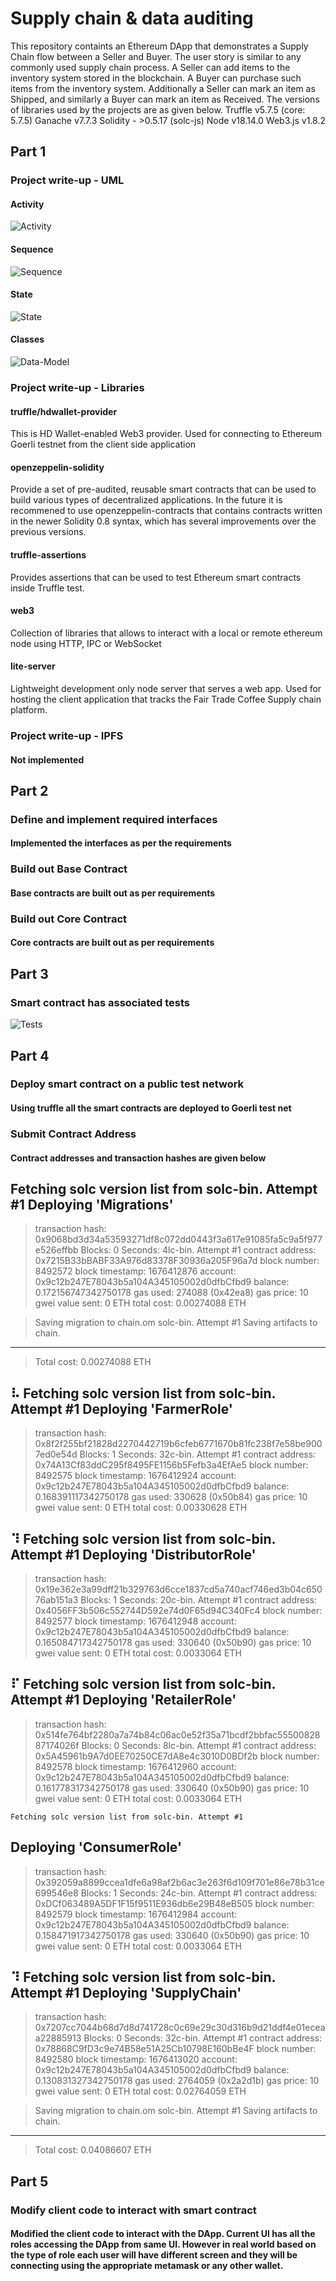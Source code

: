 # Supply chain & data auditing

This repository containts an Ethereum DApp that demonstrates a Supply Chain flow between a Seller and Buyer. The user story is similar to any commonly used supply chain process. A Seller can add items to the inventory system stored in the blockchain. A Buyer can purchase such items from the inventory system. Additionally a Seller can mark an item as Shipped, and similarly a Buyer can mark an item as Received.
The versions of libraries used by the projects are as given below.
Truffle v5.7.5 (core: 5.7.5)
Ganache v7.7.3
Solidity - >0.5.17 (solc-js)
Node v18.14.0
Web3.js v1.8.2


## Part 1 
### Project write-up - UML
#### Activity
![Activity](activity.jpg)

#### Sequence
![Sequence](sequence.jpg)

#### State
![State](State.JPG)

#### Classes
![Data-Model](datamodel.jpg)

### Project write-up - Libraries
####  truffle/hdwallet-provider  
This is HD Wallet-enabled Web3 provider. Used for connecting to Ethereum Goerli testnet from the client side application

####  openzeppelin-solidity  
Provide a set of pre-audited, reusable smart contracts that can be used to build various types of decentralized applications. In the future it is recommened to use openzeppelin-contracts that contains contracts written in the newer Solidity 0.8 syntax, which has several improvements over the previous versions.

####  truffle-assertions 
Provides assertions that can be used to test Ethereum smart contracts inside Truffle test.

####  web3
Collection of libraries that allows to interact with a local or remote ethereum node using HTTP, IPC or WebSocket

####  lite-server
Lightweight development only node server that serves a web app. Used for hosting the client application that tracks the Fair Trade Coffee Supply chain platform.

### Project write-up - IPFS
#### Not implemented

## Part 2

### Define and implement required interfaces
#### Implemented the interfaces as per the requirements

### Build out Base Contract
#### Base contracts are built out as per requirements

### Build out Core Contract
#### Core contracts are built out as per requirements

## Part 3
### Smart contract has associated tests
![Tests](tests.JPG)

## Part 4
### Deploy smart contract on a public test network
#### Using truffle all the smart contracts are deployed to Goerli test net

### Submit Contract Address
#### Contract addresses and transaction hashes are given below
Fetching solc version list from solc-bin. Attempt #1
   Deploying 'Migrations'
   ----------------------
   > transaction hash:    0x9068bd3d34a53593271df8c072dd0443f3a617e91085fa5c9a5f977e526effbb
   > Blocks: 0            Seconds: 4lc-bin. Attempt #1
   > contract address:    0x7215B33bBABF33A976d83378F30936a205F96a7d
   > block number:        8492572
   > block timestamp:     1676412876
   > account:             0x9c12b247E78043b5a104A345105002d0dfbCfbd9
   > balance:             0.172156747342750178
   > gas used:            274088 (0x42ea8)
   > gas price:           10 gwei
   > value sent:          0 ETH
   > total cost:          0.00274088 ETH

   > Saving migration to chain.om solc-bin. Attempt #1
   > Saving artifacts to chain.
   -------------------------------------
   > Total cost:          0.00274088 ETH
   
⠧ Fetching solc version list from solc-bin. Attempt #1
   Deploying 'FarmerRole'
   ----------------------
   > transaction hash:    0x8f2f255bf21828d2270442719b6cfeb6771670b81fc238f7e58be9007ed0e54d
   > Blocks: 1            Seconds: 32c-bin. Attempt #1
   > contract address:    0x74A13Cf83ddC295f8495FE1156b5Fefb3a4EfAe5
   > block number:        8492575
   > block timestamp:     1676412924
   > account:             0x9c12b247E78043b5a104A345105002d0dfbCfbd9
   > balance:             0.168391117342750178
   > gas used:            330628 (0x50b84)
   > gas price:           10 gwei
   > value sent:          0 ETH
   > total cost:          0.00330628 ETH

⠹ Fetching solc version list from solc-bin. Attempt #1
   Deploying 'DistributorRole'
   ---------------------------
   > transaction hash:    0x19e362e3a99dff21b329763d6cce1837cd5a740acf746ed3b04c65076ab151a3
   > Blocks: 1            Seconds: 20c-bin. Attempt #1
   > contract address:    0x4056FF3b506c552744D592e74d0F65d94C340Fc4
   > block number:        8492577
   > block timestamp:     1676412948
   > account:             0x9c12b247E78043b5a104A345105002d0dfbCfbd9
   > balance:             0.165084717342750178
   > gas used:            330640 (0x50b90)
   > gas price:           10 gwei
   > value sent:          0 ETH
   > total cost:          0.0033064 ETH

⠏ Fetching solc version list from solc-bin. Attempt #1
   Deploying 'RetailerRole'
   ------------------------
   > transaction hash:    0x514fe764bf2280a7a74b84c06ac0e52f35a71bcdf2bbfac5550082887174026f
   > Blocks: 0            Seconds: 8lc-bin. Attempt #1
   > contract address:    0x5A45961b9A7d0EE70250CE7dA8e4c3010D0BDf2b
   > block number:        8492578
   > block timestamp:     1676412960
   > account:             0x9c12b247E78043b5a104A345105002d0dfbCfbd9
   > balance:             0.161778317342750178
   > gas used:            330640 (0x50b90)
   > gas price:           10 gwei
   > value sent:          0 ETH
   > total cost:          0.0033064 ETH

    Fetching solc version list from solc-bin. Attempt #1
   Deploying 'ConsumerRole'
   ------------------------
   > transaction hash:    0x392059a8899ccea1dfe6a98af2b6ac3e263f6d109f701e86e78b31ce699546e8
   > Blocks: 1            Seconds: 24c-bin. Attempt #1
   > contract address:    0xDCf063489A5DF1F15f9511E936db6e29B48eB505
   > block number:        8492579
   > block timestamp:     1676412984
   > account:             0x9c12b247E78043b5a104A345105002d0dfbCfbd9
   > balance:             0.158471917342750178
   > gas used:            330640 (0x50b90)
   > gas price:           10 gwei
   > value sent:          0 ETH
   > total cost:          0.0033064 ETH

⠹ Fetching solc version list from solc-bin. Attempt #1
   Deploying 'SupplyChain'
   -----------------------
   > transaction hash:    0x7207cc7044b68d7d8d741728c0c69e29c30d316b9d21ddf4e01eceaa22885913
   > Blocks: 0            Seconds: 32c-bin. Attempt #1
   > contract address:    0x78868C9fD3c9e74B58e51A25Cb10798E160bBe4F
   > block number:        8492580
   > block timestamp:     1676413020
   > account:             0x9c12b247E78043b5a104A345105002d0dfbCfbd9
   > balance:             0.130831327342750178
   > gas used:            2764059 (0x2a2d1b)
   > gas price:           10 gwei
   > value sent:          0 ETH
   > total cost:          0.02764059 ETH

   > Saving migration to chain.om solc-bin. Attempt #1
   > Saving artifacts to chain.
   -------------------------------------
   > Total cost:          0.04086607 ETH


## Part 5
### Modify client code to interact with smart contract
#### Modified the client code to interact with the DApp. Current UI has all the roles accessing the DApp from same UI. However in real world based on the type of role each user will have different screen and they will be connecting using the appropriate metamask or any other wallet.
















